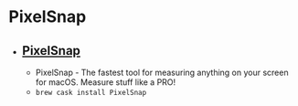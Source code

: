 # PixelSnap
- [PixelSnap](https://getpixelsnap.com/)
  - 
  - PixelSnap - The fastest tool for measuring anything on your screen for macOS. Measure stuff like a PRO!
  - `brew cask install PixelSnap`
